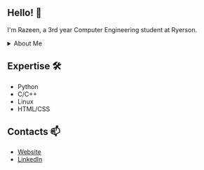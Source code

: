 ## Hello! 👋

I'm Razeen, a 3rd year Computer Engineering student at Ryerson.

<details>
<summary>About Me</summary>
<br>
  
I have a passion for computers. I enjoy programming, building things using parts such as microcontrollers and overall learning more about computers. I've built some personal and academic projects all of which can be found here on my Github, these projects have allowed me to apply what I've learned in my program and to further my knowledge and sharpen my skills.
</details>

## Expertise 🛠️

* Python
* C/C++
* Linux
* HTML/CSS

<!--[![Top Langs](https://github-readme-stats.vercel.app/api/top-langs/?username=razeenf&layout=compact&exclude_repo=General-Purpose-Processor)](https://github.com/anuraghazra/github-readme-stats)-->


## Contacts 📫

* [Website](http://razeenf.xyz)
* [LinkedIn](https://www.linkedin.com/in/razeenf/)

<!--
**razeenf/razeenf** is a ✨ _special_ ✨ repository because its `README.md` (this file) appears on your GitHub profile.

Here are some ideas to get you started:

- 🔭 I’m currently working on ...
- 🌱 I’m currently learning ...
- 👯 I’m looking to collaborate on ...
- 🤔 I’m looking for help with ...
- 💬 Ask me about ...
- 📫 How to reach me: ...
- 😄 Pronouns: ...
- ⚡ Fun fact: ...
-->
